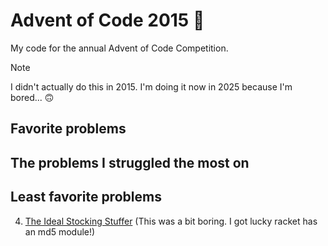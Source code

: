 # Advent of Code 2015 🤶

My code for the annual Advent of Code Competition.

> [!NOTE]
> I didn't actually do this in 2015. I'm doing it now in 2025 because I'm bored... 🙃

## Favorite problems

## The problems I struggled the most on

## Least favorite problems

4. [The Ideal Stocking Stuffer](https://adventofcode.com/2015/day/4) (This was a bit boring. I got lucky racket has an md5 module!)
